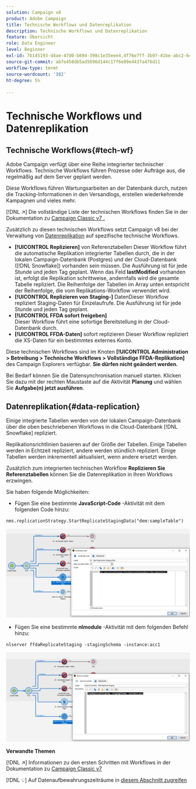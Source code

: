 ```yaml
---
solution: Campaign v8
product: Adobe Campaign
title: Technische Workflows und Datenreplikation
description: Technische Workflows und Datenreplikation
feature: Übersicht
role: Data Engineer
level: Beginner
exl-id: 7b145193-d4ae-47d0-b694-398c1e35eee4,df76e7ff-3b97-41be-abc2-640748680ff3
source-git-commit: ab7e458db5ad5696d144c17f6e89e4437a476d11
workflow-type: tm+mt
source-wordcount: '382'
ht-degree: 5%

---
```


# Technische Workflows und Datenreplikation

## Technische Workflows{#tech-wf}

Adobe Campaign verfügt über eine Reihe integrierter technischer Workflows. Technische Workflows führen Prozesse oder Aufträge aus, die regelmäßig auf dem Server geplant werden.

Diese Workflows führen Wartungsarbeiten an der Datenbank durch, nutzen die Tracking-Informationen in den Versandlogs, erstellen wiederkehrende Kampagnen und vieles mehr.

[!DNL :arrow_upper_right:] Die vollständige Liste der technischen Workflows finden Sie in der Dokumentation zu  [Campaign Classic v7 .](https://experienceleague.adobe.com/docs/campaign-classic/using/automating-with-workflows/advanced-management/about-technical-workflows.html?lang=de)


Zusätzlich zu diesen technischen Workflows setzt Campaign v8 bei der Verwaltung von [Datenreplikation](#data-replication) auf spezifische technische Workflows.

* **[!UICONTROL Replizieren]**
von Referenztabellen Dieser Workflow führt die automatische Replikation integrierter Tabellen durch, die in der lokalen Campaign-Datenbank (Postgres) und der Cloud-Datenbank ([!DNL Snowflake]) vorhanden sein müssen. Die Ausführung ist für jede Stunde und jeden Tag geplant. Wenn das Feld **lastModified** vorhanden ist, erfolgt die Replikation schrittweise, andernfalls wird die gesamte Tabelle repliziert. Die Reihenfolge der Tabellen im Array unten entspricht der Reihenfolge, die vom Replikations-Workflow verwendet wird.
* **[!UICONTROL Replizieren von Staging-]**
DatenDieser Workflow repliziert Staging-Daten für Einzelaufrufe. Die Ausführung ist für jede Stunde und jeden Tag geplant.
* **[!UICONTROL FFDA sofort freigeben]**\
   Dieser Workflow führt eine sofortige Bereitstellung in der Cloud-Datenbank durch.
* **[!UICONTROL FFDA-Daten]**
sofort replizieren Dieser Workflow repliziert die XS-Daten für ein bestimmtes externes Konto.

Diese technischen Workflows sind im Knoten **[!UICONTROL Administration > Betreibung > Technische Workflows > Vollständige FFDA-Replikation]** des Campaign Explorers verfügbar. **Sie dürfen nicht geändert werden.**

Bei Bedarf können Sie die Datensynchronisation manuell starten. Klicken Sie dazu mit der rechten Maustaste auf die Aktivität **Planung** und wählen Sie **Aufgabe(n) jetzt ausführen**.

## Datenreplikation{#data-replication}

Einige integrierte Tabellen werden von der lokalen Campaign-Datenbank über die oben beschriebenen Workflows in die Cloud-Datenbank [!DNL Snowflake] repliziert.

Replikationsrichtlinien basieren auf der Größe der Tabellen. Einige Tabellen werden in Echtzeit repliziert, andere werden stündlich repliziert. Einige Tabellen werden inkrementell aktualisiert, wenn andere ersetzt werden.

Zusätzlich zum integrierten technischen Workflow **Replizieren Sie Referenztabellen** können Sie die Datenreplikation in Ihren Workflows erzwingen.

Sie haben folgende Möglichkeiten:

* Fügen Sie eine bestimmte **JavaScript-Code** -Aktivität mit dem folgenden Code hinzu:

```
nms.replicationStrategy.StartReplicateStagingData("dem:sampleTable")
```

![](assets/jscode.png)


* Fügen Sie eine bestimmte **nlmodule** -Aktivität mit dem folgenden Befehl hinzu:

```
nlserver ffdaReplicateStaging -stagingSchema -instance:acc1
```

![](assets/nlmodule.png)

**Verwandte Themen**

[!DNL :arrow_upper_right:] Informationen zu den ersten Schritten mit Workflows in der Dokumentation zu  [Campaign Classic v7](https://experienceleague.adobe.com/docs/campaign-classic/using/automating-with-workflows/introduction/about-workflows.html?lang=en#automating-with-workflows)

[!DNL :bulb:] Auf Datenaufbewahrungszeiträume in  [diesem Abschnitt zugreifen](../dev/datamodel-best-practices.md#data-retention)
